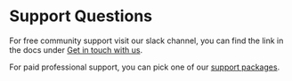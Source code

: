 # Support Questions

For free community support visit our slack channel, you can find the link in the docs under [Get in touch with us](http://apiato.io/).

For paid professional support, you can pick one of our [support packages](http://apiato.io/support.html).

